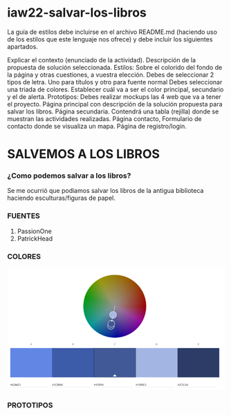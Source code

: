 # iaw22-salvar-los-libros

La guía de estilos debe incluirse en el archivo README.md (haciendo uso de los estilos que este lenguaje nos ofrece) y debe incluir los siguientes apartados.

Explicar el contexto (enunciado de la actividad). Descripción de la propuesta de solución seleccionada.
Estilos: Sobre el colorido del fondo de la página y otras cuestiones, a vuestra elección.
Debes de seleccionar 2 tipos de letra. Uno para títulos y otro para fuente normal
Debes seleccionar una triada de colores. Establecer cuál va a ser el color principal, secundario y el de alerta.
Prototipos: Debes realizar mockups las 4 web que va a tener el proyecto.
Página principal con descripción de la solución propuesta para salvar los libros.
Página secundaria. Contendrá una tabla (rejilla) donde se muestran las actividades realizadas.
Página contacto, Formulario de contacto donde se visualiza un mapa.
Página de registro/login.

# SALVEMOS A LOS LIBROS

### ¿Como podemos salvar a los libros?

Se me ocurrió que podiamos salvar los libros de la antigua biblioteca haciendo esculturas/figuras de papel.

### FUENTES

1. PassionOne
2. PatrickHead

### COLORES 

![COLORES](./assets/images/COLORES(2).png)

### PROTOTIPOS
